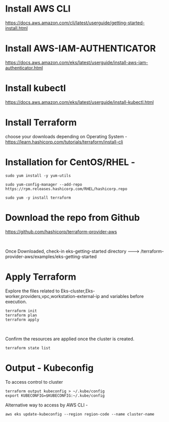 # Install AWS CLI 

https://docs.aws.amazon.com/cli/latest/userguide/getting-started-install.html

# Install AWS-IAM-AUTHENTICATOR

https://docs.aws.amazon.com/eks/latest/userguide/install-aws-iam-authenticator.html

# Install kubectl

https://docs.aws.amazon.com/eks/latest/userguide/install-kubectl.html

# Install Terraform

choose your downloads depending on Operating System - https://learn.hashicorp.com/tutorials/terraform/install-cli



Installation for CentOS/RHEL - 
=======

```
sudo yum install -y yum-utils

sudo yum-config-manager --add-repo https://rpm.releases.hashicorp.com/RHEL/hashicorp.repo

sudo yum -y install terraform
```

# Download the repo from Github 

https://github.com/hashicorp/terraform-provider-aws

<br />

Once Downloaded, check-in eks-getting-started directory ---> /terraform-provider-aws/examples/eks-getting-started


# Apply Terraform 

Explore the files related to Eks-cluster,Eks-worker,providers,vpc,workstation-external-ip and variables before execution. 
```
terraform init 
terraform plan
terraform apply
```
<br />

Confirm the resources are applied once the cluster is created.
```
terraform state list
```

# Output - Kubeconfig 

To access control to cluster

```
terraform output kubeconfig > ~/.kube/config 
export KUBECONFIG=$KUBECONFIG:~/.kube/config
```

Alternative way to access by AWS CLI - 
```
aws eks update-kubeconfig --region region-code --name cluster-name
```





